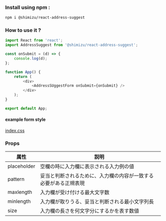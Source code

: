 ### Install using npm :

```sh
npm i @shimizu/react-address-suggest
```

### How to use it ?

```js
import React from 'react';
import AddressSuggest from '@shimizu/react-address-suggest';

const onSubmit = (d) => {
	console.log(d);
};

function App() {
	return (
		<div>
            <AddressSUggestForm onSubmit={onSubmit} />
		</div>
	);
}

export default App;
```
#### example form style

[index.css](https://github.com/shimizu/react-address-suggest/blob/master/examples/src/index.css)

### Props

|  属性  |  説明  |
| ---- | ---- |
|  placeholder  |  空欄の時に入力欄に表示される入力例の値  |
|  pattern  |  妥当と判断されるために、入力欄の内容が一致する必要がある正規表現  |
|  maxlength  |  入力欄が受け付ける最大文字数 |
|  minlength  |  入力欄が取りうる、妥当と判断される最小文字列長  |
|  size  |  入力欄の長さを何文字分にするかを表す数値  |